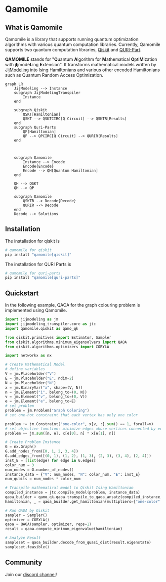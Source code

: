 # Qamomile
## What is Qamomile
Qamomile is a library that supports running quantum optimization algorithms with various quantum computation libraries.
Currently, Qamomile supports two quantum computation libraries, [Qiskit](https://www.ibm.com/quantum/qiskit) and [QURI-Part](https://quri-parts.qunasys.com/).

**QAMOMILE** stands for "**Q**uantum **A**lgorithm for **M**athematical **O**pti**M**ization with j**I**jmode**L**ing **E**xtension". It transforms mathematical models written by [JijModeling](https://www.documentation.jijzept.com/docs/jijmodeling) into Ising Hamiltonians and various other encoded Hamiltonians such as Quantum Random Access Optimization.


```mermaid
graph LR
    JijModeling --> Instance
    subgraph JijModelingTranspiler
        Instance
    end
    
    subgraph Qiskit
        QSKT[Hamiltonian]
        QSKT --> QSKTCIRC[Q Circuit] --> QSKTR[Results]
    end
    subgraph Quri-Parts
        QP[Hamiltonian]
        QP --> QPCIRC[Q Circuit] --> QURIR[Results]
    end
 
    

    subgraph Qamomile
        Instance --> Encode
        Encode{Encode}
        Encode --> QH[Quantum Hamiltonian]
    end

    QH --> QSKT
    QH --> QP
    
    subgraph Qamomile
        QSKTR --> Decode{Decode}
        QURIR --> Decode
    end
    Decode --> Solutions
```



## Installation
The installation for qiskit is 
```bash
# qamomile for qiskit
pip install "qamomile[qiskit]"
```

The installation for QURI Parts is
```bash
# qamomile for quri-parts
pip install "qamomile[quri-parts]"
```

## Quickstart
In the following example, QAOA for the graph colouring problem is implemented using Qamomile.
```python
import jijmodeling as jm
import jijmodeling_transpiler.core as jtc
import qamomile.qiskit as qamo_qk

from qiskit.primitives import Estimator, Sampler
from qiskit.algorithms.minimum_eigensolvers import QAOA
from qiskit.algorithms.optimizers import COBYLA

import networkx as nx

# Create Mathematical Model
# define variables
V = jm.Placeholder("V")
E = jm.Placeholder("E", ndim=2)
N = jm.Placeholder("N")
x = jm.BinaryVar("x", shape=(V, N))
n = jm.Element("i", belong_to=(0, N))
v = jm.Element("v", belong_to=(0, V))
e = jm.Element("e", belong_to=E)
# set problem
problem = jm.Problem("Graph Coloring")
# set one-hot constraint that each vertex has only one color

problem += jm.Constraint("one-color", x[v, :].sum() == 1, forall=v)
# set objective function: minimize edges whose vertices connected by edges are the same color
problem += jm.sum([n, e], x[e[0], n] * x[e[1], n])

# Create Problem Instance
G = nx.Graph()
G.add_nodes_from([0, 1, 2, 3, 4])
G.add_edges_from([(0, 1), (1, 2), (1, 3), (2, 3), (3, 4), (2, 4)])
inst_E = [list(edge) for edge in G.edges]
color_num = 3
num_nodes = G.number_of_nodes()
instance_data = {"V": num_nodes, "N": color_num, "E": inst_E}
num_qubits = num_nodes * color_num

# Transpile mathematical model to Qiskit Ising Hamiltonian
compiled_instance = jtc.compile_model(problem, instance_data)
qaoa_builder = qamo_qk.qaoa.transpile_to_qaoa_ansatz(compiled_instance,normalize=False,relax_method=jtc.pubo.RelaxationMethod.SquaredPenalty)
hamiltonian, _ = qaoa_builder.get_hamiltonian(multipliers={"one-color": 1})

# Run QAOA by Qiskit
sampler = Sampler()
optimizer = COBYLA()
qaoa = QAOA(sampler, optimizer, reps=1)
result = qaoa.compute_minimum_eigenvalue(hamiltonian)

# Analyze Result
sampleset = qaoa_builder.decode_from_quasi_dist(result.eigenstate)
sampleset.feasible()
```

## Community
Join our [discord channel](https://discord.gg/Km5dKF9JjG)!